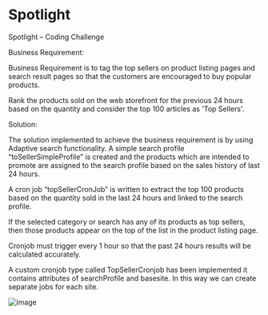# Spotlight

Spotlight – Coding Challenge

Business Requirement:

Business Requirement is to tag the top sellers on product listing pages and search result pages so that the customers are encouraged to buy popular products.

Rank the products sold on the web storefront for the previous 24 hours based on the quantity and consider the top 100 articles as 'Top Sellers'. 


Solution:

The solution implemented to achieve the business requirement is by using Adaptive search functionality. A simple search profile “toSellerSimpleProfile” is created and the products which are intended to promote are assigned to the search profile based on the sales history of last 24 hours. 

A cron job “topSellerCronJob” is written to extract the top 100 products based on the quantity sold in the last 24 hours and linked to the search profile. 

If the selected category or search has any of its products as top sellers, then those products appear on the top of the list in the product listing page. 

Cronjob must trigger every 1 hour so that the past 24 hours results will be calculated accurately.

A custom cronjob type called TopSellerCronjob has been implemented it contains attributes of searchProfile and basesite. In this way we can create separate jobs for each site.

![image](https://user-images.githubusercontent.com/35945754/182023776-a8047e1d-d503-4b49-8c8f-5ac82bc24278.png)
